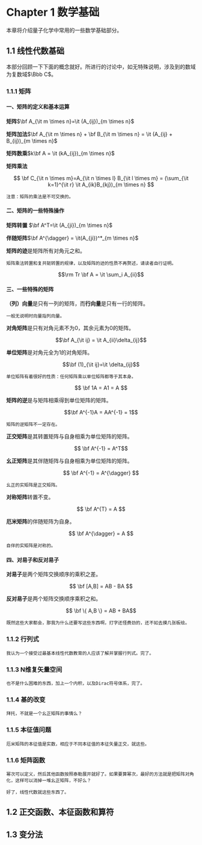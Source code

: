 # Chapter 1 数学基础

本章将介绍量子化学中常用的一些数学基础部分。

## 1.1 线性代数基础

本部分回顾一下下面的概念就好。所进行的讨论中，如无特殊说明，涉及到的数域为复数域$\Bbb C$。

### 1.1.1 矩阵

#### 一、矩阵的定义和基本运算
**矩阵**$\bf A_{\it m \times n}=\it (A_{ij})_{m \times n}$

**矩阵加法**$\bf A_{\it m \times n} + \bf B_{\it m \times n} = \it (A_{ij} + B_{ij})_{m \times n}$

**矩阵数乘**$k\bf A = \it (kA_{ij})_{m \times n}$

**矩阵乘法**

$$
\bf C_{\it n \times m}=A_{\it n \times l} B_{\it l \times m} = (\sum_{\it k=1}^{\it r} \it A_{ik}B_{kj})_{m \times n}
$$

    注意：矩阵的乘法是不可交换的。

#### 二、矩阵的一些特殊操作

**矩阵转置** $\bf A^T=\it (A_{ji})_{m \times n}$

**伴随矩阵**$\bf A^{\dagger} = \it(A_{ji})^*_{m \times n}$

**矩阵的迹**是矩阵所有对角元之和。

    矩阵乘法转置和复共轭转置的规律，以及矩阵的迹的性质不再赘述，请读者自行证明。

$$\rm Tr \bf A = \it \sum_i A_{ii}$$

#### 三、一些特殊的矩阵

**（列）向量**是只有一列的矩阵，而**行向量**是只有一行的矩阵。

    一般无说明时向量指列向量。

**对角矩阵**是只有对角元素不为0，其余元素为0的矩阵。

$$\bf A_{\it ij} = \it A_{ii}\delta_{ij}$$

**单位矩阵**是对角元全为1的对角矩阵。

$$\bf (1)_{\it ij}=\it \delta_{ij}$$

    单位矩阵有着很好的性质：任何矩阵乘以单位矩阵都等于其本身。

$$ \bf 1A = A1 = A $$

**矩阵的逆**是与矩阵相乘得到单位矩阵的矩阵。

$$\bf A^{-1}A = AA^{-1} = 1$$

    矩阵的逆矩阵不一定存在。

**正交矩阵**是其转置矩阵与自身相乘为单位矩阵的矩阵。

$$ \bf A^{-1} = A^T$$

**幺正矩阵**是其伴随矩阵与自身相乘为单位矩阵的矩阵。

$$ \bf A^{-1} = A^{\dagger} $$

    幺正的实矩阵是正交矩阵。

**对称矩阵**转置不变。

$$ \bf A^{T} = A $$

**厄米矩阵**的伴随矩阵为自身。

$$ \bf A^{\dagger} = A $$

    自伴的实矩阵是对称的。

#### 四、对易子和反对易子

**对易子**是两个矩阵交换顺序的乘积之差。

$$ \bf [A,B] = AB - BA $$

**反对易子**是两个矩阵交换顺序乘积之和。

$$ \bf \{ A,B \} = AB + BA$$

    既然这些大家都会，那我为什么还要写这些东西啊，打字还怪费劲的，还不如去摸几张板绘。
### 1.1.2 行列式

    我认为一个接受过最基本线性代数教育的人应该了解并掌握行列式。完了。

### 1.1.3 N维复矢量空间

    也不是什么困难的东西，加上一个内积，以及Dirac符号体系，完了。

### 1.1.4 基的改变

    拜托，不就是一个幺正矩阵的事情么？

### 1.1.5 本征值问题

    厄米矩阵的本征值是实数，相应于不同本征值的本征矢量正交，就这些。

### 1.1.6 矩阵函数

    幂次可以定义，然后其他函数按照泰勒展开就好了。如果要算幂次，最好的方法就是把矩阵对角化，这样可以消掉一堆幺正矩阵，不好么？

    好了，线性代数就这些东西了。

## 1.2 正交函数、本征函数和算符

## 1.3 变分法


